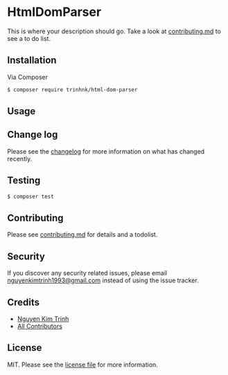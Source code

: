 # HtmlDomParser

This is where your description should go. Take a look at [contributing.md](contributing.md) to see a to do list.

## Installation

Via Composer

``` bash
$ composer require trinhnk/html-dom-parser
```

## Usage

## Change log

Please see the [changelog](changelog.md) for more information on what has changed recently.

## Testing

``` bash
$ composer test
```

## Contributing

Please see [contributing.md](contributing.md) for details and a todolist.

## Security

If you discover any security related issues, please email nguyenkimtrinh1993@gmail.com instead of using the issue tracker.

## Credits

- [Nguyen Kim Trinh][link-author]
- [All Contributors][link-contributors]

## License

MIT. Please see the [license file](license.md) for more information.

[ico-version]: https://img.shields.io/packagist/v/trinhnk/html-dom-parser.svg?style=flat-square
[ico-downloads]: https://img.shields.io/packagist/dt/trinhnk/html-dom-parser.svg?style=flat-square
[ico-travis]: https://img.shields.io/travis/trinhnk/html-dom-parser/master.svg?style=flat-square
[ico-styleci]: https://styleci.io/repos/12345678/shield

[link-packagist]: https://packagist.org/packages/trinhnk/html-dom-parser
[link-downloads]: https://packagist.org/packages/trinhnk/html-dom-parser
[link-travis]: https://travis-ci.org/trinhnk/html-dom-parser
[link-styleci]: https://styleci.io/repos/12345678
[link-author]: https://github.com/trinhnk
[link-contributors]: ../../contributors
